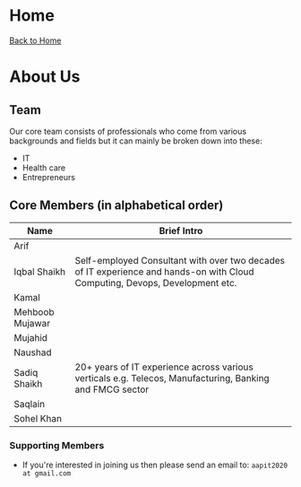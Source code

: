 # Home
[Back to Home](https://apitprogram.github.io/itprogram)

# About Us

## Team
Our core team consists of professionals who come from various backgrounds and fields but it can mainly be 
broken down into these:
* IT
* Health care
* Entrepreneurs

## Core Members (in alphabetical order)

| Name | Brief Intro |
------------ | -------------
| Arif | |
| Iqbal Shaikh | Self-employed Consultant with over two decades of IT experience and hands-on with Cloud Computing, Devops, Development etc.|
| Kamal | |
| Mehboob Mujawar | |
| Mujahid | |
| Naushad| |
|Sadiq Shaikh | 20+ years of IT experience across various verticals e.g. Telecos, Manufacturing, Banking and FMCG sector|
| Saqlain | |
| Sohel Khan | |

### Supporting Members
* If you're interested in joining us then please send an email to: `aapit2020 at gmail.com`
